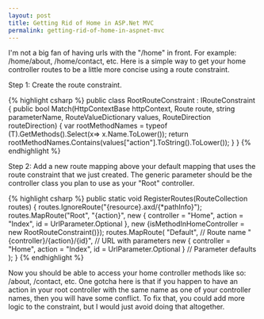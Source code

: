 ```yaml
---
layout: post
title: Getting Rid of Home in ASP.Net MVC 
permalink: getting-rid-of-home-in-aspnet-mvc 
---
```

I'm not a big fan of having urls with the "/home" in front.  For example: /home/about, /home/contact, etc.  Here is a simple way to get your home controller routes to be a little more concise using a route constraint.

Step 1: Create the route constraint.

{% highlight csharp %}
public class RootRouteConstraint<T> : IRouteConstraint { 
  public bool Match(HttpContextBase httpContext, Route route, string parameterName, 
    RouteValueDictionary values, RouteDirection routeDirection) { 
    var rootMethodNames = typeof (T).GetMethods().Select(x=> x.Name.ToLower()); 
    return rootMethodNames.Contains(values["action"].ToString().ToLower()); 
  } 
}
{% endhighlight %}

Step 2: Add a new route mapping above your default mapping that uses the route constraint that we just created.  The generic parameter should be the controller class you plan to use as your "Root" controller.  

{% highlight csharp %}
  public static void RegisterRoutes(RouteCollection routes) { 
    routes.IgnoreRoute("{resource}.axd/{*pathInfo}"); 
    routes.MapRoute("Root", "{action}", 
      new { controller = "Home", action = "Index", id = UrlParameter.Optional },
      new {isMethodInHomeController = new RootRouteConstraint<HomeController>()}); 
    routes.MapRoute( "Default", // Route name 
      "{controller}/{action}/{id}", // URL with parameters 
        new { 
          controller = "Home", 
          action = "Index", 
          id = UrlParameter.Optional } // Parameter defaults 
        ); 
  }
{% endhighlight %}              

Now you should be able to access your home controller methods like so: /about, /contact, etc.  One gotcha here is that if you happen to have an action in your root controller with the same name as one of your controller names, then you will have some conflict.  To fix that, you could add more logic to the constraint, but I would just avoid doing that altogether.
